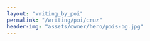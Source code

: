 ```yaml
---
layout: "writing_by_poi"
permalink: "/writing/poi/cruz"
header-img: "assets/owner/hero/pois-bg.jpg"
---
```

